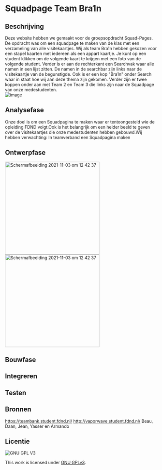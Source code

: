 
# Squadpage Team Bra1n 

## Beschrijving
Deze website hebben we gemaakt  voor de groepsopdracht Squad-Pages. De opdracht was om een squadpage te maken van de klas met een verzameling van alle visitekaartjes. Wij als team Bra1n hebben gekozen voor een stapel kaarten met iedereen als een appart kaartje. Je kunt op een student klikken om de volgende kaart te krijgen met een foto van de volgende student. Verder is er aan de rechterkant  een Searchvak  waar alle namen in een lijst zitten. De namen in de searchbar zijn links naar de visitekaartje van de begunstigde. Ook  is er een kop "Bra1n" onder Search waar in staat hoe wij aan deze thema zijn gekomen. Verder zijn er twee koppen onder aan met Team 2 en Team 3 die links zijn naar de Squadpage van onze medestudenten.   
![image](https://user-images.githubusercontent.com/76013244/140654987-0f843897-12c3-4f95-8ab5-c046428db438.png)


##  Analysefase
 Onze doel is om een Squadpagina te maken waar er tentoongesteld wie de opleiding FDND volgt.Ook is het belangrijk om een helder beeld te geven over de visitekaartjes die onze medestudenten hebben gebouwd.Wij hebben 
 verwachting:  In teamverband een Squadpagina maken 

## Ontwerpfase
<img width="312" height="305" alt="Schermafbeelding 2021-11-03 om 12 42 37" src="https://user-images.githubusercontent.com/76013244/140663650-1bf9414d-5b45-44a2-bfce-3212b0eefbdf.jpeg">
<img width="312" height="305" alt="Schermafbeelding 2021-11-03 om 12 42 37" src="https://user-images.githubusercontent.com/76013244/140663794-4bca308d-60e7-4102-84f2-0366b32af331.jpeg">
 

 
## Bouwfase

## Integreren

## Testen 

## Bronnen
https://teambank.student.fdnd.nl/
http://vaporwave.student.fdnd.nl/
Beau, Daan, Jean, Yasser en Armando
## Licentie

![GNU GPL V3](https://www.gnu.org/graphics/gplv3-127x51.png)

This work is licensed under [GNU GPLv3](./LICENSE).


